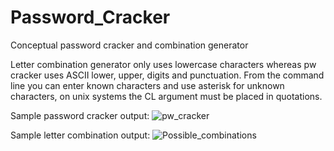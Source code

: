 # Password_Cracker
Conceptual password cracker and combination generator

Letter combination generator only uses lowercase characters whereas pw cracker uses ASCII lower, upper, digits and punctuation.
From the command line you can enter known characters and use asterisk for unknown characters, on unix systems the CL argument must be placed in quotations. 

Sample password cracker output:
![pw_cracker](https://user-images.githubusercontent.com/78132465/107725255-11db8400-6ca3-11eb-9815-4abb4e3bfb79.gif)

Sample letter combination output:
![Possible_combinations](https://user-images.githubusercontent.com/78132465/107725377-5ebf5a80-6ca3-11eb-8a99-a79a5cd37fd6.gif)
